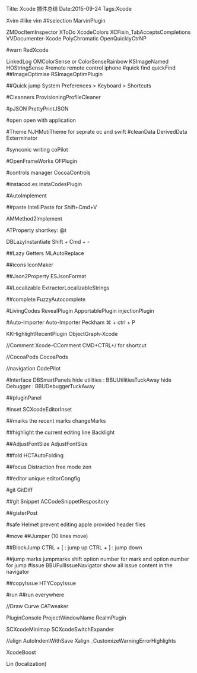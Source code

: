 Title: Xcode 插件总结
Date:2015-09-24
Tags:Xcode

Xvim
#like vim
##selection
MarvinPlugin

ZMDocItemInspector
XToDo
XcodeColors
XCFixin_TabAcceptsCompletions
VVDocumenter-Xcode
PolyChromatic
OpenQuicklyCtrNP

#warn
RedXcode


LinkedLog
OMColorSense  or  ColorSenseRainbow
KSImageNamed
HOStringSense
#remote
remote control iphone
#quick find 
quickFind
##ImageOptimise
RSImageOptimPlugin

##Quick jump
System Preferences > Keyboard > Shortcuts


#Cleanners
ProvisioningProfileCleaner

#pJSON 
PrettyPrintJSON

#open
open with application  

#Theme
NJHMutiTheme   for  seprate oc  and  swift
#cleanData
DerivedData Exterminator

#synconic writing
coPilot

#OpenFrameWorks
OFPlugin

#controls manager
CocoaControls

#instacod.es
instaCodesPlugin

#AutoImplement

##paste
IntelliPaste for Shift+Cmd+V

AMMethod2Implement

ATProperty  shortkey: @t

DBLazyInstantiate Shift + Cmd + -

##Lazy Getters
MLAutoReplace


##icons
IconMaker

##Json2Property
ESJsonFormat

##Localizable
ExtractorLocalizableStrings

##complete
FuzzyAutocomplete

#LivingCodes
RevealPlugin
ApportablePlugin
injectionPlugin

#Auto-Importer
Auto-Importer
Peckham  ⌘ + ctrl + P 

KKHighlightRecentPlugin
ObjectGraph-Xcode

//Comment
Xcode-CComment
CMD+CTRL+/ for shortcut

//CocoaPods
CocoaPods

//navigation
CodePilot


#Interface
DBSmartPanels
hide utilities :  BBUUtilitiesTuckAway
hide Debugger  :  BBUDebuggerTuckAway

##pluginPanel

#inset
SCXcodeEditorInset

##marks the recent marks
changeMarks

##highlight the current editing line
Backlight

##AdjustFontSize
AdjustFontSize

##fold
HCTAutoFolding

##focus
Distraction free mode zen

##editor unique
editorCongfig

#git
GitDiff

##git Snippet
ACCodeSnippetRespository

##gisterPost

#safe
Helmet prevent editing apple provided header files

#move
##Jumper (10 lines move)

##BlockJump 
CTRL + [ : jump up
CTRL + ] : jump down

##jump marks
jumpmarks shift option number  for mark and option number for jump
#Issue
BBUFullIssueNavigator
show all issue content in the navigator

##copyIssue
HTYCopyIssue


#run
##run everywhere

//Draw Curve
CATweaker

PluginConsole
ProjectWindowName
RealmPlugin

SCXcodeMinimap
SCXcodeSwitchExpander

//align
AutoIndentWithSave
Xalign
	   _CustomizeWarningErrorHighlights

XcodeBoost

Lin (localization)
